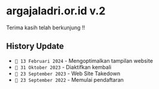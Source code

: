 # argajaladri.or.id v.2

Terima kasih telah berkunjung !!

## History Update
- `📁 13 Februari 2024` - Mengoptimalkan tampilan website
- `📁 31 Oktober 2023` - Diaktifkan kembali
- `📁 23 September 2023` - Web Site Takedown
- `📁 23 September 2022` - Memulai pendaftaran
